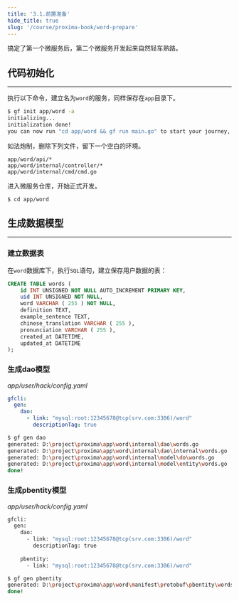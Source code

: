 ```yaml
---
title: '3.1.前置准备'
hide_title: true
slug: '/course/proxima-book/word-prepare'
---
```


搞定了第一个微服务后，第二个微服务开发起来自然轻车熟路。

## 代码初始化
---
执行以下命令，建立名为`word`的服务，同样保存在`app`目录下。

```bash
$ gf init app/word -a
initializing...
initialization done! 
you can now run "cd app/word && gf run main.go" to start your journey, enjoy!
```

如法炮制，删除下列文件，留下一个空白的环境。
```text
app/word/api/*
app/word/internal/controller/*
app/word/internal/cmd/cmd.go
```

进入微服务仓库，开始正式开发。
```bash
$ cd app/word
```

## 生成数据模型
---
### 建立数据表
在`word`数据库下，执行`SQL`语句，建立保存用户数据的表：
```sql
CREATE TABLE words (
    id INT UNSIGNED NOT NULL AUTO_INCREMENT PRIMARY KEY,
    uid INT UNSIGNED NOT NULL,
    word VARCHAR ( 255 ) NOT NULL,
    definition TEXT,
    example_sentence TEXT,
    chinese_translation VARCHAR ( 255 ),
    pronunciation VARCHAR ( 255 ),
    created_at DATETIME,
    updated_at DATETIME
);
```

### 生成dao模型
*app/user/hack/config.yaml*
```yaml
gfcli:  
  gen:  
    dao:  
      - link: "mysql:root:12345678@tcp(srv.com:3306)/word"  
        descriptionTag: true
```

```bash
$ gf gen dao
generated: D:\project\proxima\app\word\internal\dao\words.go
generated: D:\project\proxima\app\word\internal\dao\internal\words.go
generated: D:\project\proxima\app\word\internal\model\do\words.go
generated: D:\project\proxima\app\word\internal\model\entity\words.go
done!
```

### 生成pbentity模型
*app/user/hack/config.yaml*
```bash
gfcli:
  gen:  
    dao:  
      - link: "mysql:root:12345678@tcp(srv.com:3306)/word"  
        descriptionTag: true  
  
    pbentity:  
      - link: "mysql:root:12345678@tcp(srv.com:3306)/word"
```

```bash
$ gf gen pbentity
generated: D:\project\proxima\app\word\manifest\protobuf\pbentity\words.proto
done!
```
